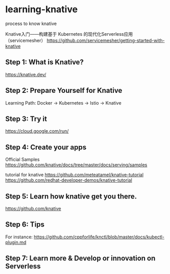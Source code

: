 # learning-knative
process to know knative

Knative入门——构建基于 Kubernetes 的现代化Serverless应用（servicemesher）
https://github.com/servicemesher/getting-started-with-knative

## Step 1: What is Knative? 
https://knative.dev/

## Step 2: Prepare Yourself for Knative
Learning Path:  Docker -> Kubernetes -> Istio -> Knative

## Step 3: Try it
https://cloud.google.com/run/


## Step 4: Create your apps
Official Samples
https://github.com/knative/docs/tree/master/docs/serving/samples

tutorial for knative
https://github.com/meteatamel/knative-tutorial
https://github.com/redhat-developer-demos/knative-tutorial

## Step 5: Learn how knative get you there.
https://github.com/knative

## Step 6: Tips
For instance: https://github.com/cppforlife/knctl/blob/master/docs/kubectl-plugin.md

## Step 7: Learn more & Develop or innovation on Serverless
